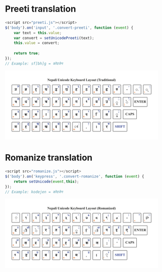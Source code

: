 # Preeti translation
```javascript		
<script src="preeti.js"></script>
$('body').on('input', '.convert-preeti', function (event) {
	var text = this.value;
	var convert = setUnicodePreeti(text);
	this.value = convert;

	return true;
});
// Example: sf]bh]g = कोदजेन
```

![Nepali preeti to unicode](https://github.com/codexen/nepali-typing/blob/master/guide/keyboardlayout-traditional.jpg "Traditional translation")

# Romanize translation
```javascript
<script src="romanize.js"></script>
$('body').on('keypress', '.convert-romanize', function (event) {
	return setUnicode(event,this);
});
// Example: kodejen = कोदजेन
```

![Nepali romanized translation](https://github.com/codexen/nepali-typing/blob/master/guide/keyboardlayout-romanized.jpg "Romanized translation")